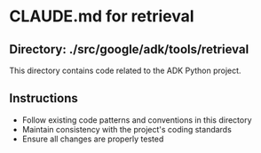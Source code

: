 # CLAUDE.md for retrieval

## Directory: ./src/google/adk/tools/retrieval

This directory contains code related to the ADK Python project.

## Instructions
- Follow existing code patterns and conventions in this directory
- Maintain consistency with the project's coding standards
- Ensure all changes are properly tested
